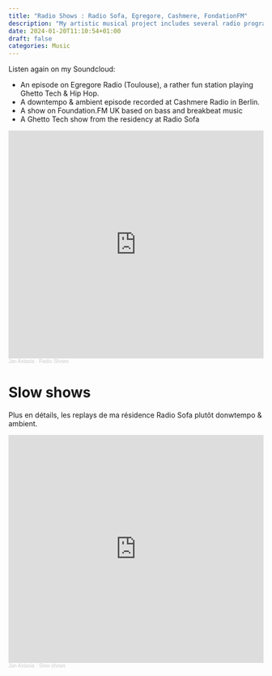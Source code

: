 ```yaml
---
title: "Radio Shows : Radio Sofa, Egregore, Cashmere, FondationFM"
description: "My artistic musical project includes several radio programmes. Jan Astasia is a DJ alias, mixing bass music and experimental electronica. Sometimes slow, sometimes fast, designed for active listening, not necessarily for the club."
date: 2024-01-20T11:10:54+01:00
draft: false
categories: Music
---
```


Listen again on my Soundcloud: 

- An episode on Egregore Radio (Toulouse), a rather fun station playing Ghetto Tech & Hip Hop.
- A downtempo & ambient episode recorded at Cashmere Radio in Berlin.
- A show on Foundation.FM UK based on bass and breakbeat music
- A Ghetto Tech show from the residency at Radio Sofa 


<iframe width="100%" height="450" scrolling="no" frameborder="no" allow="autoplay" src="https://w.soundcloud.com/player/?url=https%3A//api.soundcloud.com/playlists/1816410486&color=%23ff5500&auto_play=false&hide_related=false&show_comments=true&show_user=true&show_reposts=false&show_teaser=true"></iframe><div style="font-size: 10px; color: #cccccc;line-break: anywhere;word-break: normal;overflow: hidden;white-space: nowrap;text-overflow: ellipsis; font-family: Interstate,Lucida Grande,Lucida Sans Unicode,Lucida Sans,Garuda,Verdana,Tahoma,sans-serif;font-weight: 100;"><a href="https://soundcloud.com/janastasiamusic" title="Jan Astasia" target="_blank" style="color: #cccccc; text-decoration: none;">Jan Astasia</a> · <a href="https://soundcloud.com/janastasiamusic/sets/radio-shows" title="Radio Shows" target="_blank" style="color: #cccccc; text-decoration: none;">Radio Shows</a></div>



# Slow shows

Plus en détails, les replays de ma résidence Radio Sofa plutôt donwtempo & ambient.


<iframe width="100%" height="450" scrolling="no" frameborder="no" allow="autoplay" src="https://w.soundcloud.com/player/?url=https%3A//api.soundcloud.com/playlists/1816409505&color=%23ff5500&auto_play=false&hide_related=false&show_comments=true&show_user=true&show_reposts=false&show_teaser=true"></iframe><div style="font-size: 10px; color: #cccccc;line-break: anywhere;word-break: normal;overflow: hidden;white-space: nowrap;text-overflow: ellipsis; font-family: Interstate,Lucida Grande,Lucida Sans Unicode,Lucida Sans,Garuda,Verdana,Tahoma,sans-serif;font-weight: 100;"><a href="https://soundcloud.com/janastasiamusic" title="Jan Astasia" target="_blank" style="color: #cccccc; text-decoration: none;">Jan Astasia</a> · <a href="https://soundcloud.com/janastasiamusic/sets/slow-shows" title="Slow shows" target="_blank" style="color: #cccccc; text-decoration: none;">Slow shows</a></div>

